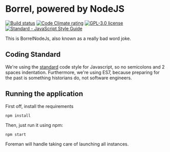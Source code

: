 # Borrel, powered by NodeJS

[![Build status][shield-build]][link-build]
[![Code Climate rating][shield-cc]][link-cc]
[![GPL-3.0 license][shield-license]][license]
[![Standard - JavaScript Style Guide][shield-cs]][link-cs]

This is BorrelNodeJs, also known as a really bad word joke.

## Coding Standard

We're using the [standard][link-cs] code style for Javascript, so no semicolons and 2
spaces indentation. Furthermore, we're using ES7, because preparing for the
past is something historians do, not software engineers.

## Running the application

First off, install the requirements

```shell
npm install
```

Then, just run it using npm:

```shell
npm start
```

Foreman will handle taking care of launching all instances.

<!-- Shield images -->
[shield-build]: https://img.shields.io/travis/teamfieldtrip/borrel.svg
[shield-cc]: https://img.shields.io/codeclimate/github/teamfieldtrip/borrel.svg
[shield-license]: https://img.shields.io/github/license/teamfieldtrip/borrel.svg
[shield-cs]: https://img.shields.io/badge/code_style-standard-brightgreen.svg

<!-- Shield links -->
[link-build]: https://travis-ci.org/teamfieldtrip/borrel
[link-cc]: https://codeclimate.com/github/teamfieldtrip/borrel
[link-cs]: http://standardjs.com/

<!-- Local files -->
[license]: LICENSE.md
